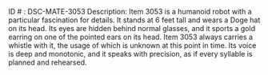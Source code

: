 ID # : DSC-MATE-3053
Description: Item 3053 is a humanoid robot with a particular fascination for details. It stands at 6 feet tall and wears a Doge hat on its head. Its eyes are hidden behind normal glasses, and it sports a gold earring on one of the pointed ears on its head. Item 3053 always carries a whistle with it, the usage of which is unknown at this point in time. Its voice is deep and monotonic, and it speaks with precision, as if every syllable is planned and rehearsed.